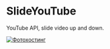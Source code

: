 # SlideYouTube
YouTube API, slide video up and down.

<a href="http://www.imageup.ru/img171/2528650/youtube.gif.html" target="_blank"><img src="http://www.imageup.ru/img171/thumb/youtube2528650.jpg" border="0" alt="Фотохостинг"></a>
